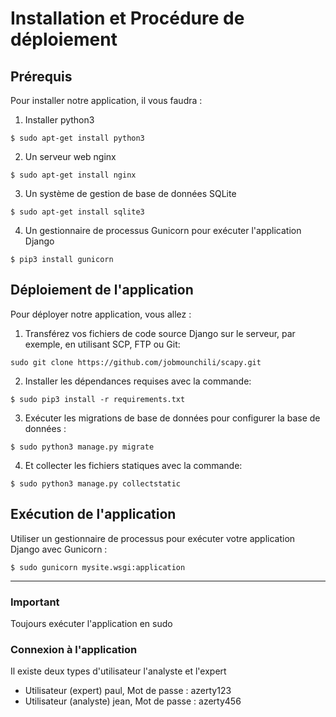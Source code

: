 # Installation et Procédure de déploiement

## Prérequis
Pour installer notre application, il vous faudra :
1. Installer python3
```
$ sudo apt-get install python3
```
2. Un serveur web nginx
```
$ sudo apt-get install nginx
```
3. Un système de gestion de base de données SQLite
```
$ sudo apt-get install sqlite3
```
4. Un gestionnaire de processus Gunicorn pour exécuter l'application Django
```
$ pip3 install gunicorn
```

## Déploiement de l'application
Pour déployer notre application, vous allez :
1. Transférez vos fichiers de code source Django sur le serveur, par exemple, en utilisant SCP, FTP ou Git:
```
sudo git clone https://github.com/jobmounchili/scapy.git
```
2. Installer les dépendances requises avec la commande:
```
$ sudo pip3 install -r requirements.txt
```
3. Exécuter les migrations de base de données pour configurer la base de données :
```
$ sudo python3 manage.py migrate
```
4. Et collecter les fichiers statiques avec la commande:
```
$ sudo python3 manage.py collectstatic
```

## Exécution de l'application
Utiliser un gestionnaire de processus pour exécuter votre application Django avec Gunicorn : 
```
$ sudo gunicorn mysite.wsgi:application
```
***
### Important
Toujours exécuter l'application en sudo

### Connexion à l'application
Il existe deux types d'utilisateur l'analyste et l'expert
* Utilisateur (expert) paul, Mot de passe : azerty123
* Utilisateur (analyste) jean, Mot de passe : azerty456
